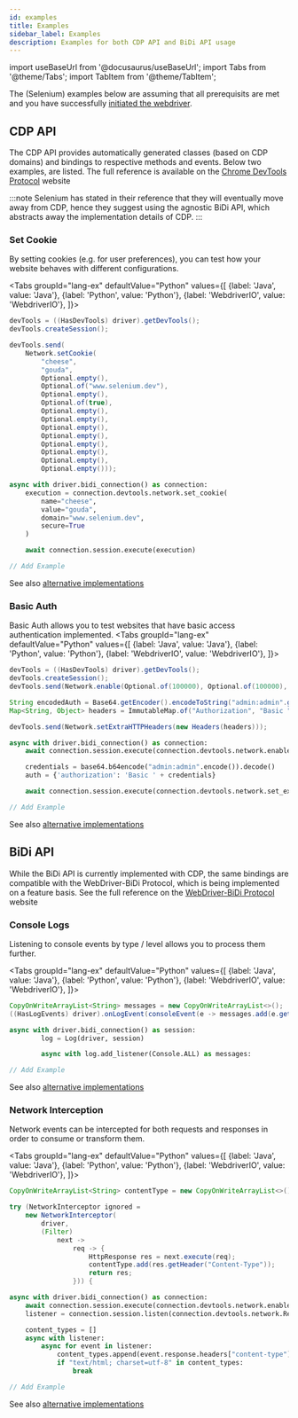 ```yaml
---
id: examples
title: Examples
sidebar_label: Examples
description: Examples for both CDP API and BiDi API usage
---
```


import useBaseUrl from '@docusaurus/useBaseUrl';
import Tabs from '@theme/Tabs';
import TabItem from '@theme/TabItem';

The (Selenium) examples below are assuming that all prerequisits are met and you have successfully [initiated the webdriver](/web-apps/automated-testing/cdp-bidi/#1-using-selenium).

## CDP API
The CDP API provides automatically generated classes (based on CDP domains) and bindings to respective methods and events.
Below two examples, are listed. The full reference is available on the [Chrome DevTools Protocol](https://chromedevtools.github.io/devtools-protocol/) website

:::note
Selenium has stated in their reference that they will eventually move away from CDP, hence they suggest using the agnostic BiDi API, which abstracts away the implementation details of CDP.
:::

### Set Cookie
By setting cookies (e.g. for user preferences), you can test how your website behaves with different configurations.

<Tabs
groupId="lang-ex"
defaultValue="Python"
values={[
{label: 'Java', value: 'Java'},
{label: 'Python', value: 'Python'},
{label: 'WebdriverIO', value: 'WebdriverIO'},
]}>

<TabItem value="Java">

```java
devTools = ((HasDevTools) driver).getDevTools();
devTools.createSession();

devTools.send(
    Network.setCookie(
        "cheese",
        "gouda",
        Optional.empty(),
        Optional.of("www.selenium.dev"),
        Optional.empty(),
        Optional.of(true),
        Optional.empty(),
        Optional.empty(),
        Optional.empty(),
        Optional.empty(),
        Optional.empty(),
        Optional.empty(),
        Optional.empty(),
        Optional.empty()));
```

</TabItem>
<TabItem value="Python">


```py
async with driver.bidi_connection() as connection:
    execution = connection.devtools.network.set_cookie(
        name="cheese",
        value="gouda",
        domain="www.selenium.dev",
        secure=True
    )

    await connection.session.execute(execution)
```

</TabItem>
<TabItem value="WebdriverIO">

```javascript
// Add Example
```

</TabItem>
</Tabs>

See also [alternative implementations](https://www.selenium.dev/documentation/webdriver/bidirectional/chrome_devtools/cdp_api/#set-cookie)

### Basic Auth
Basic Auth allows you to test websites that have basic access authentication implemented.
<Tabs
groupId="lang-ex"
defaultValue="Python"
values={[
{label: 'Java', value: 'Java'},
{label: 'Python', value: 'Python'},
{label: 'WebdriverIO', value: 'WebdriverIO'},
]}>

<TabItem value="Java">

```java
devTools = ((HasDevTools) driver).getDevTools();
devTools.createSession();
devTools.send(Network.enable(Optional.of(100000), Optional.of(100000), Optional.of(100000)));

String encodedAuth = Base64.getEncoder().encodeToString("admin:admin".getBytes());
Map<String, Object> headers = ImmutableMap.of("Authorization", "Basic " + encodedAuth);

devTools.send(Network.setExtraHTTPHeaders(new Headers(headers)));
```

</TabItem>
<TabItem value="Python">


```py
async with driver.bidi_connection() as connection:
    await connection.session.execute(connection.devtools.network.enable())

    credentials = base64.b64encode("admin:admin".encode()).decode()
    auth = {'authorization': 'Basic ' + credentials}

    await connection.session.execute(connection.devtools.network.set_extra_http_headers(Headers(auth)))
```

</TabItem>
<TabItem value="WebdriverIO">

```javascript
// Add Example
```

</TabItem>
</Tabs>

See also [alternative implementations](https://www.selenium.dev/documentation/webdriver/bidirectional/chrome_devtools/cdp_api/#basic-authentication)


## BiDi API
While the BiDi API is currently implemented with CDP, the same bindings are compatible with the WebDriver-BiDi Protocol, which is being implemented on a feature basis. See the full reference on the [WebDriver-BiDi Protocol](https://w3c.github.io/webdriver-bidi) website

### Console Logs
Listening to console events by type / level allows you to process them further.

<Tabs
groupId="lang-ex"
defaultValue="Python"
values={[
{label: 'Java', value: 'Java'},
{label: 'Python', value: 'Python'},
{label: 'WebdriverIO', value: 'WebdriverIO'},
]}>

<TabItem value="Java">

```java
CopyOnWriteArrayList<String> messages = new CopyOnWriteArrayList<>();
((HasLogEvents) driver).onLogEvent(consoleEvent(e -> messages.add(e.getMessages().get(0))));
```

</TabItem>
<TabItem value="Python">


```py
async with driver.bidi_connection() as session:
        log = Log(driver, session)

        async with log.add_listener(Console.ALL) as messages:
```

</TabItem>
<TabItem value="WebdriverIO">

```javascript
// Add Example
```

</TabItem>
</Tabs>

See also [alternative implementations](https://www.selenium.dev/documentation/webdriver/bidirectional/chrome_devtools/bidi_api/#console-logs-and-errors)

### Network Interception
Network events can be intercepted for both requests and responses in order to consume or transform them.

<Tabs
groupId="lang-ex"
defaultValue="Python"
values={[
{label: 'Java', value: 'Java'},
{label: 'Python', value: 'Python'},
{label: 'WebdriverIO', value: 'WebdriverIO'},
]}>

<TabItem value="Java">

```java
CopyOnWriteArrayList<String> contentType = new CopyOnWriteArrayList<>();

try (NetworkInterceptor ignored =
    new NetworkInterceptor(
        driver,
        (Filter)
            next ->
                req -> {
                    HttpResponse res = next.execute(req);
                    contentType.add(res.getHeader("Content-Type"));
                    return res;
                })) {
```

</TabItem>
<TabItem value="Python">


```py
async with driver.bidi_connection() as connection:
    await connection.session.execute(connection.devtools.network.enable())
    listener = connection.session.listen(connection.devtools.network.ResponseReceived)

    content_types = []
    async with listener:
        async for event in listener:
            content_types.append(event.response.headers["content-type"])
            if "text/html; charset=utf-8" in content_types:
                break
```

</TabItem>
<TabItem value="WebdriverIO">

```javascript
// Add Example
```

</TabItem>
</Tabs>

See also [alternative implementations](https://www.selenium.dev/documentation/webdriver/bidirectional/chrome_devtools/bidi_api/#response-information)